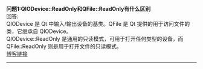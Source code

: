 **问题1:QIODevice::ReadOnly和QFile::ReadOnly有什么区别**<br/>
回答:<br/>
QIODevice 是 Qt 中输入/输出设备的基类。QFile 是 Qt 提供的用于访问文件的类，它继承自 QIODevice。<br/>
QIODevice::ReadOnly 是通用的只读模式，可用于打开任何类型的设备，而 QFile::ReadOnly 则是用于打开文件的只读模式。<br/>
[博客链接](https://www.cnblogs.com/ShineLeBlog/p/14965131.html)<br/>

-------- 
